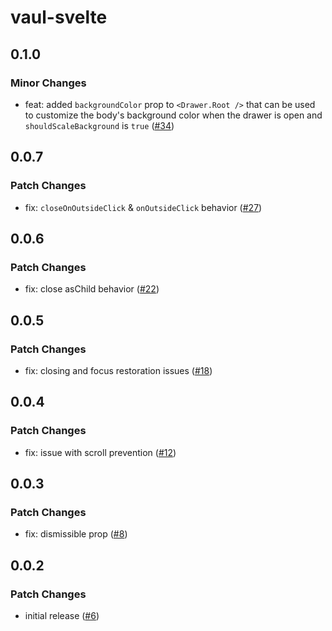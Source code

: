 # vaul-svelte

## 0.1.0

### Minor Changes

- feat: added `backgroundColor` prop to `<Drawer.Root />` that can be used to customize the body's background color when the drawer is open and `shouldScaleBackground` is `true` ([#34](https://github.com/huntabyte/vaul-svelte/pull/34))

## 0.0.7

### Patch Changes

- fix: `closeOnOutsideClick` & `onOutsideClick` behavior ([#27](https://github.com/huntabyte/vaul-svelte/pull/27))

## 0.0.6

### Patch Changes

- fix: close asChild behavior ([#22](https://github.com/huntabyte/vaul-svelte/pull/22))

## 0.0.5

### Patch Changes

- fix: closing and focus restoration issues ([#18](https://github.com/huntabyte/vaul-svelte/pull/18))

## 0.0.4

### Patch Changes

- fix: issue with scroll prevention ([#12](https://github.com/huntabyte/vaul-svelte/pull/12))

## 0.0.3

### Patch Changes

- fix: dismissible prop ([#8](https://github.com/huntabyte/vaul-svelte/pull/8))

## 0.0.2

### Patch Changes

- initial release ([#6](https://github.com/huntabyte/vaul-svelte/pull/6))
